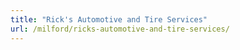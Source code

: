 ```yaml
---
title: "Rick's Automotive and Tire Services"
url: /milford/ricks-automotive-and-tire-services/
---
```

